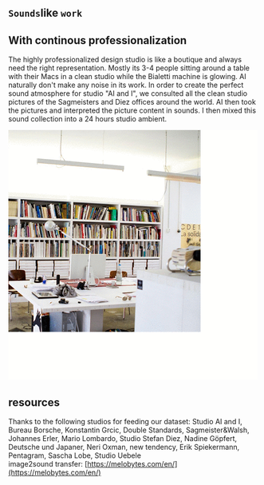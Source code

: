 ## `Sounds`like `work`

## With continous professionalization 

The highly professionalized design studio is like a boutique and always need the right representation. Mostly its 3-4 people sitting around a table with their Macs in a clean studio while the Bialetti machine is glowing.
AI naturally don't make any noise in its work. In order to create the perfect sound atmosphere for studio "AI and I", we consulted all the clean studio pictures of the Sagmeisters and Diez offices around the world. AI then took the pictures and interpreted the picture content in sounds. I then mixed this sound collection into a 24 hours studio ambient.

![a](img/studio.gif)

## resources   
Thanks to the following studios for feeding our dataset: Studio AI and I, Bureau Borsche, Konstantin Grcic, Double Standards, Sagmeister&Walsh, Johannes Erler, Mario Lombardo, Studio Stefan Diez, Nadine Göpfert, Deutsche und Japaner, Neri Oxman, new tendency, Erik Spiekermann, Pentagram, Sascha Lobe, Studio Uebele   
image2sound transfer: [https://melobytes.com/en/](https://melobytes.com/en/)


<!-- There is this highly mystifacted clichee of a professional design studio – a super clean room  -->
